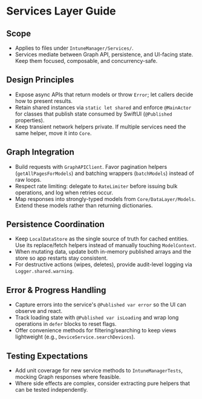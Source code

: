 # Services Layer Guide

## Scope
- Applies to files under `IntuneManager/Services/`.
- Services mediate between Graph API, persistence, and UI-facing state. Keep them focused, composable, and concurrency-safe.

## Design Principles
- Expose async APIs that return models or throw `Error`; let callers decide how to present results.
- Retain shared instances via `static let shared` and enforce `@MainActor` for classes that publish state consumed by SwiftUI (`@Published` properties).
- Keep transient network helpers private. If multiple services need the same helper, move it into `Core`.

## Graph Integration
- Build requests with `GraphAPIClient`. Favor pagination helpers (`getAllPagesForModels`) and batching wrappers (`batchModels`) instead of raw loops.
- Respect rate limiting: delegate to `RateLimiter` before issuing bulk operations, and log when retries occur.
- Map responses into strongly-typed models from `Core/DataLayer/Models`. Extend these models rather than returning dictionaries.

## Persistence Coordination
- Keep `LocalDataStore` as the single source of truth for cached entities. Use its replace/fetch helpers instead of manually touching `ModelContext`.
- When mutating data, update both in-memory published arrays and the store so app restarts stay consistent.
- For destructive actions (wipes, deletes), provide audit-level logging via `Logger.shared.warning`.

## Error & Progress Handling
- Capture errors into the service's `@Published var error` so the UI can observe and react.
- Track loading state with `@Published var isLoading` and wrap long operations in `defer` blocks to reset flags.
- Offer convenience methods for filtering/searching to keep views lightweight (e.g., `DeviceService.searchDevices`).

## Testing Expectations
- Add unit coverage for new service methods to `IntuneManagerTests`, mocking Graph responses where feasible.
- Where side effects are complex, consider extracting pure helpers that can be tested independently.
